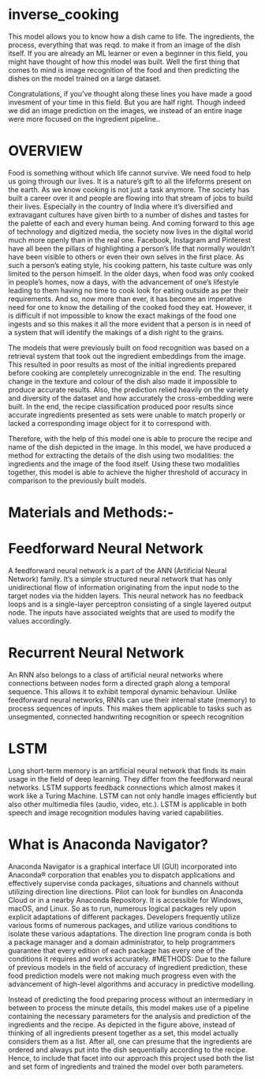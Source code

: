 # inverse_cooking
This model allows you to know how a dish came to life. The ingredients, the process, everything that was reqd. to make it from an image of the dish itself.
If you are already an ML learner or even a beginner in this field, you might have thought of how this model was built.
Well the first thing that comes to mind is image recognition of the food and then predicting the dishes on the model trained on a large dataset. 

Congratulations,
if you've thought along these lines you have made a good invesment of your time in this field. But you are half right. Though indeed we did an image prediction on the images, we instead of an entire inage were more focused on the ingredient pipeline..
# OVERVIEW
Food is something without which life cannot survive. We need food to help us going through our lives. It is a nature’s gift to all the lifeforms present on the earth. As we know cooking is not just a task anymore. The society has built a career over it and people are flowing into that stream of jobs to build their lives. Especially in the country of India where it’s diversified and extravagant cultures have given birth to a number of dishes and tastes for the palette of each and every human being. And coming forward to this age of technology and digitized media, the society now lives in the digital world much more openly than in the real one. Facebook, Instagram and Pinterest have all been the pillars of highlighting a person’s life that normally wouldn’t have been visible to others or even their own selves in the first place. As such a person’s eating style, his cooking pattern, his taste culture was only limited to the person himself. In the older days, when food was only cooked in people’s homes, now a days, with the advancement of one’s lifestyle leading to them having no time to cook look for eating outside as per their requirements. And so, now more than ever, it has become an imperative need for one to know the detailing of the cooked food they eat. However, it is difficult if not impossible to know the exact makings of the food one ingests and so this makes it all the more evident that a person is in need of a system that will identify the makings of a dish right to the grains.	


The models that were previously built on food recognition was based on a retrieval system that took out the ingredient embeddings from the image. This resulted in poor results as most of the initial ingredients prepared before cooking are completely unrecognizable in the end. The resulting change in the texture and colour of the dish also made it impossible to produce accurate results. Also, the prediction relied heavily on the variety and diversity of the dataset and how accurately the cross-embedding were built. In the end, the recipe classification produced poor results since accurate ingredients presented as sets were unable to match properly or lacked a corresponding image object for it to correspond with.


Therefore, with the help of this model one is able to procure the recipe and name of the dish depicted in the image. In this model, we have produced a method for extracting the details of the dish using two modalities: the ingredients and the image of the food itself. Using these two modalities together, this model is able to achieve the higher threshold of accuracy in comparison to the previously built models.
# Materials and Methods:-

# Feedforward Neural Network
A feedforward neural network is a part of the ANN (Artificial Neural Network) family. It’s a simple structured neural network that has only unidirectional flow of information originating from the input node to the target nodes via the hidden layers. This neural network has no feedback loops and is a single-layer perceptron consisting of a single layered output node. The inputs have associated weights that are used to modify the values accordingly.


# Recurrent Neural Network
 An RNN also belongs to a class of artificial neural networks where connections between nodes form a directed graph along a temporal sequence. This allows it to exhibit temporal dynamic behaviour. Unlike feedforward neural networks, RNNs can use their internal state (memory) to process sequences of inputs. This makes them applicable to tasks such as unsegmented, connected handwriting recognition or speech recognition

# LSTM
Long short-term memory is an artificial neural network that finds its main usage in the field of deep learning. They differ from the feedforward neural networks. LSTM supports feedback connections which almost makes it work like a Turing Machine. LSTM can not only handle images efficiently but also other multimedia files (audio, video, etc.).  LSTM is applicable in both speech and image recognition modules having varied capabilities.

# What is Anaconda Navigator?

 
Anaconda Navigator is a graphical interface UI (GUI) incorporated into Anaconda® corporation that enables you to dispatch applications and effectively supervise conda packages, situations and channels without utilizing direction line directions. Pilot can look for bundles on Anaconda Cloud or in a nearby Anaconda Repository. It is accessible for Windows, macOS, and Linux. 
So as to run, numerous logical packages rely upon explicit adaptations of different packages. Developers frequently utilize various forms of numerous packages, and utilize various conditions to isolate these various adaptations. The direction line program conda is both a package manager and a domain administrator, to help programmers guarantee that every edition of each package has every one of the conditions it requires and works accurately. 
#METHODS:
Due to the failure of previous models in the field of accuracy of ingredient prediction, these food prediction models were not making much progress even with the advancement of high-level algorithms and accuracy in predictive modelling.

 


Instead of predicting the food preparing process without an intermediary in between to process the minute details, this model makes use of a pipeline containing the necessary parameters for the analysis and prediction of the ingredients and the recipe. As depicted in the figure above, instead of thinking of all ingredients present together as a set, this model actually considers them as a list. After all, one can presume that the ingredients are ordered and always put into the dish sequentially according to the recipe. Hence, to include that facet into our approach this project used both the list and set form of ingredients and trained the model over both parameters.
 

